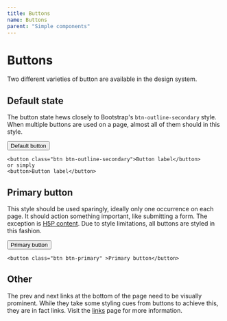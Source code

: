 ```yaml
---
title: Buttons
name: Buttons
parent: "Simple components"
---
```

<h1 class="margin-top-zero">Buttons</h1>
<p class="lead">Two different varieties of button are available in the design system. 
</p>
<h2>Default state</h2>
<p>The button state hews closely to Bootstrap's <code>btn-outline-secondary</code> style. When multiple buttons are used on a page, almost all of them should in this style.</p>
<button>Default button</button>
<div class="highlight">
<pre class="chroma">
<code class="language-html">&lt;button class=&quot;btn btn-outline-secondary&quot;&gt;Button label&lt;/button&gt;
or simply
&lt;button&gt;Button label&lt;/button&gt;</code>
</pre></div>
<h2>Primary button</h2>
<p>This style should be used sparingly, ideally only one occurrence on each page. It should action something important, like submitting a form. The exception is <a href="">H5P content</a>. Due to style limitations, all buttons are styled in this fashion.</p>
<button class="btn btn-primary">Primary button</button>
<div class="highlight">
<pre class="chroma">
<code class="language-html">&lt;button class=&quot;btn btn-primary&quot; &gt;Primary button&lt;/button&gt;</code>
</pre></div>
<h2>Other</h2>
<p>The prev and next links at the bottom of the page need to be visually prominent. While they take some styling cues from buttons to achieve this, they are in fact links. Visit the <a href="../../visual/links/">links</a> page for more information.</p>

